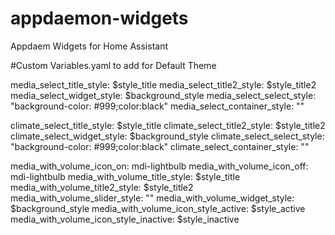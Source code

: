 # appdaemon-widgets
Appdaem Widgets for Home Assistant


#Custom Variables.yaml to add for Default Theme

media_select_title_style: $style_title
media_select_title2_style: $style_title2
media_select_widget_style: $background_style
media_select_select_style: "background-color: #999;color:black"
media_select_container_style: ""

climate_select_title_style: $style_title
climate_select_title2_style: $style_title2
climate_select_widget_style: $background_style
climate_select_select_style: "background-color: #999;color:black"
climate_select_container_style: ""

media_with_volume_icon_on: mdi-lightbulb
media_with_volume_icon_off: mdi-lightbulb
media_with_volume_title_style: $style_title
media_with_volume_title2_style: $style_title2
media_with_volume_slider_style: ""
media_with_volume_widget_style: $background_style
media_with_volume_icon_style_active: $style_active
media_with_volume_icon_style_inactive: $style_inactive